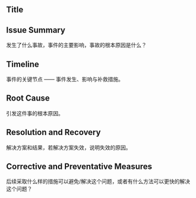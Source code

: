## Title

## Issue Summary

发生了什么事故，事件的主要影响，事故的根本原因是什么？

## Timeline

事件的关键节点 —— 事件发生、影响与补救措施。

## Root Cause

引发这件事的根本原因。

## Resolution and Recovery

解决方案和结果，若解决方案失效，说明失效的原因。

## Corrective and Preventative Measures

后续采取什么样的措施可以避免/解决这个问题，或者有什么方法可以更快的解决这个问题？
